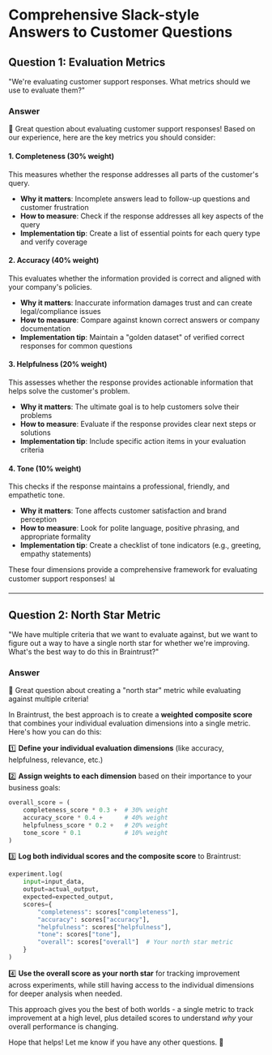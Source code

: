 # Comprehensive Slack-style Answers to Customer Questions

## Question 1: Evaluation Metrics
"We're evaluating customer support responses. What metrics should we use to evaluate them?"

### Answer
👋 Great question about evaluating customer support responses! Based on our experience, here are the key metrics you should consider:

#### 1. Completeness (30% weight)
This measures whether the response addresses all parts of the customer's query.
- **Why it matters**: Incomplete answers lead to follow-up questions and customer frustration
- **How to measure**: Check if the response addresses all key aspects of the query
- **Implementation tip**: Create a list of essential points for each query type and verify coverage

#### 2. Accuracy (40% weight)
This evaluates whether the information provided is correct and aligned with your company's policies.
- **Why it matters**: Inaccurate information damages trust and can create legal/compliance issues
- **How to measure**: Compare against known correct answers or company documentation
- **Implementation tip**: Maintain a "golden dataset" of verified correct responses for common questions

#### 3. Helpfulness (20% weight)
This assesses whether the response provides actionable information that helps solve the customer's problem.
- **Why it matters**: The ultimate goal is to help customers solve their problems
- **How to measure**: Evaluate if the response provides clear next steps or solutions
- **Implementation tip**: Include specific action items in your evaluation criteria

#### 4. Tone (10% weight)
This checks if the response maintains a professional, friendly, and empathetic tone.
- **Why it matters**: Tone affects customer satisfaction and brand perception
- **How to measure**: Look for polite language, positive phrasing, and appropriate formality
- **Implementation tip**: Create a checklist of tone indicators (e.g., greeting, empathy statements)

These four dimensions provide a comprehensive framework for evaluating customer support responses! 📊

---

## Question 2: North Star Metric
"We have multiple criteria that we want to evaluate against, but we want to figure out a way to have a single north star for whether we're improving. What's the best way to do this in Braintrust?"

### Answer
👋 Great question about creating a "north star" metric while evaluating against multiple criteria!

In Braintrust, the best approach is to create a **weighted composite score** that combines your individual evaluation dimensions into a single metric. Here's how you can do this:

1️⃣ **Define your individual evaluation dimensions** (like accuracy, helpfulness, relevance, etc.)

2️⃣ **Assign weights to each dimension** based on their importance to your business goals:
```python
overall_score = (
    completeness_score * 0.3 +  # 30% weight
    accuracy_score * 0.4 +      # 40% weight
    helpfulness_score * 0.2 +   # 20% weight
    tone_score * 0.1            # 10% weight
)
```

3️⃣ **Log both individual scores and the composite score** to Braintrust:
```python
experiment.log(
    input=input_data,
    output=actual_output,
    expected=expected_output,
    scores={
        "completeness": scores["completeness"],
        "accuracy": scores["accuracy"],
        "helpfulness": scores["helpfulness"],
        "tone": scores["tone"],
        "overall": scores["overall"]  # Your north star metric
    }
)
```

4️⃣ **Use the overall score as your north star** for tracking improvement across experiments, while still having access to the individual dimensions for deeper analysis when needed.

This approach gives you the best of both worlds - a single metric to track improvement at a high level, plus detailed scores to understand *why* your overall performance is changing.

Hope that helps! Let me know if you have any other questions. 🚀
